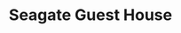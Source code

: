 ---
photo_name: /img/Seagate-Guest.jpg
photo_alt: Seagate Guest House in Coos Bay, OR
title: Seagate Guest House
property_name: Seagate Guest House
property_category: '4'
address:
  street: 1230 Seagate
  street2: 
  city: Coos Bay
  state: OR
  zip: '97420'
phone_toll_free: 
phone_local: 
units: '1'
cost: '3'
property_description: >-
  Dog-friendly bayfront home with water access, private hot tub, retro-style charm. With gorgeous water views & space for up 7 guests, you'll never want to leave! Near the Oregon Dunes National Recreation Area, Charleston marina, & outdoor recreation.
website: 'https://www.vacasa.com/unit.php?UnitID=2239'
amenityList: 
  - amenitySelect: '5'
  - amenitySelect: '6'
  - amenitySelect: '7'
---